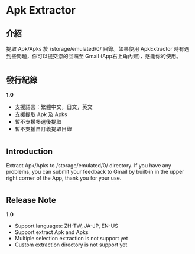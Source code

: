 # Apk Extractor
 ## 介紹
 提取 Apk/Apks 於 /storage/emulated/0/ 目錄。如果使用 ApkExtractor 時有遇到些問題，你可以提交您的回饋至 Gmail (App右上角內建)，感謝你的使用。
# 
 ## 發行紀錄
 **1.0**
- 支援語言：繁體中文，日文，英文
- 支援提取 Apk 及 Apks
- 暫不支援多選後提取
- 暫不支援自訂義提取目錄
# 
 ## Introduction
 Extract Apk/Apks to /storage/emulated/0/ directory. If you have any problems, you can submit your feedback to Gmail by built-in in the upper right corner of the App, thank you for your use.
# 
 ## Release Note
 **1.0**
- Support languages: ZH-TW, JA-JP, EN-US
- Support extract Apk and Apks
- Multiple selection extraction is not support yet
- Custom extraction directory is not support yet